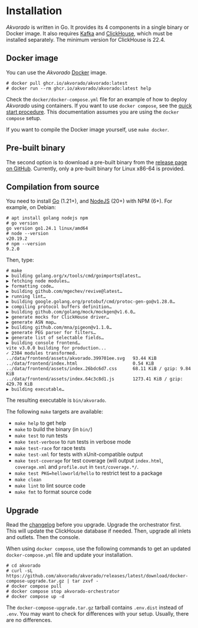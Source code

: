 # Installation

*Akvorado* is written in Go. It provides its 4 components in a single binary or
Docker image. It also requires [Kafka](https://kafka.apache.org/quickstart) and
[ClickHouse](https://clickhouse.com/docs/en/getting-started/install/), which
must be installed separately. The minimum version for ClickHouse is 22.4.

## Docker image

You can use the *Akvorado* [Docker](https://docs.docker.com/get-docker) image.

```console
# docker pull ghcr.io/akvorado/akvorado:latest
# docker run --rm ghcr.io/akvorado/akvorado:latest help
```

Check the `docker/docker-compose.yml` file for an example of how to deploy
*Akvorado* using containers. If you want to use `docker compose`, see
the [quick start procedure](00-intro.md#quick-start). This documentation assumes
you are using the `docker compose` setup.

If you want to compile the Docker image yourself, use `make docker`.

## Pre-built binary

The second option is to download a pre-built binary from the [release page
on GitHub](https://github.com/akvorado/akvorado/releases).
Currently, only a pre-built binary for Linux x86-64 is provided.

## Compilation from source

You need to install [Go](https://go.dev/doc/install) (1.21+), and
[NodeJS](https://nodejs.org/en/download/) (20+) with NPM (6+). For example, on
Debian:

```console
# apt install golang nodejs npm
# go version
go version go1.24.1 linux/amd64
# node --version
v20.19.2
# npm --version
9.2.0
```

Then, type:

```console
# make
▶ building golang.org/x/tools/cmd/goimports@latest…
▶ fetching node modules…
▶ formatting code…
▶ building github.com/mgechev/revive@latest…
▶ running lint…
▶ building google.golang.org/protobuf/cmd/protoc-gen-go@v1.28.0…
▶ compiling protocol buffers definition…
▶ building github.com/golang/mock/mockgen@v1.6.0…
▶ generate mocks for ClickHouse driver…
▶ generate ASN map…
▶ building github.com/mna/pigeon@v1.1.0…
▶ generate PEG parser for filters…
▶ generate list of selectable fields…
▶ building console frontend…
vite v3.0.0 building for production...
✓ 2384 modules transformed.
../data/frontend/assets/akvorado.399701ee.svg   93.44 KiB
../data/frontend/index.html                     0.54 KiB
../data/frontend/assets/index.26bdc6d7.css      68.11 KiB / gzip: 9.84 KiB
../data/frontend/assets/index.64c3c8d1.js       1273.41 KiB / gzip: 429.70 KiB
▶ building executable…
```

The resulting executable is `bin/akvorado`.

The following `make` targets are available:

- `make help` to get help
- `make` to build the binary (in `bin/`)
- `make test` to run tests
- `make test-verbose` to run tests in verbose mode
- `make test-race` for race tests
- `make test-xml` for tests with xUnit-compatible output
- `make test-coverage` for test coverage (will output `index.html`,
  `coverage.xml` and `profile.out` in `test/coverage.*/`.
- `make test PKG=helloworld/hello` to restrict test to a package
- `make clean`
- `make lint` to lint source code
- `make fmt` to format source code

## Upgrade

Read the [changelog](99-changelog.md) before you upgrade.
Upgrade the orchestrator first. This will update the ClickHouse database if
needed. Then, upgrade all inlets and outlets. Then the console.

When using `docker compose`, use the following commands to get an updated
`docker-compose.yml` file and update your installation.

```console
# cd akvorado
# curl -sL https://github.com/akvorado/akvorado/releases/latest/download/docker-compose-upgrade.tar.gz | tar zxvf -
# docker compose pull
# docker compose stop akvorado-orchestrator
# docker compose up -d
```

The `docker-compose-upgrade.tar.gz` tarball contains `.env.dist` instead of `.env`.
You may want to check for differences with your setup. Usually, there are no differences.
